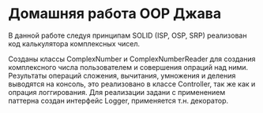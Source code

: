 # Домашняя работа OOP Джава
В данной работе следуя принципам SOLID (ISP, OSP, SRP) реализован код  калькулятора комплексных чисел.

Созданы классы ComplexNumber и ComplexNumberReader для создания комплексного числа пользователем и  совершения опраций над ними. 
Результаты операций сложения, вычитания, умножения и деления выводятся на консоль, это реализовано в классе Controller, так же как и опрация логгирования. 
Для реализации задани с применением паттерна создан интерфейс Logger, применяется т.н. декоратор.

